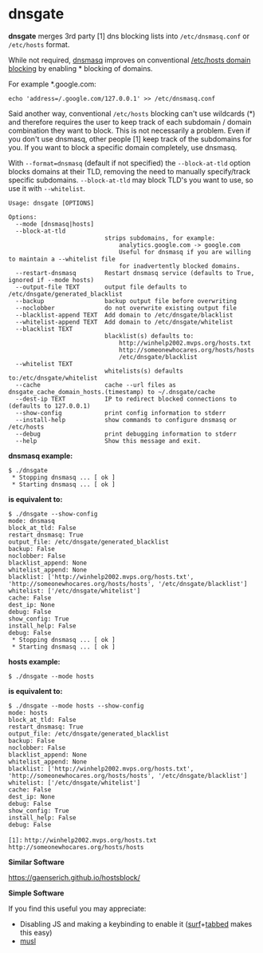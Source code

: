 
# dnsgate

**dnsgate** merges 3rd party [1] dns blocking lists into `/etc/dnsmasq.conf` or `/etc/hosts` format.

While not required, [dnsmasq](https://wiki.gentoo.org/wiki/Dnsmasq) improves on conventional [/etc/hosts domain blocking](http://winhelp2002.mvps.org/hosts.htm) by enabling * blocking of domains.

For example *.google.com:

```
echo 'address=/.google.com/127.0.0.1' >> /etc/dnsmasq.conf
```

Said another way, conventional `/etc/hosts` blocking can't use wildcards (*) and therefore requires the user to keep track of each subdomain / domain combination they want to block. This is not necessarily a problem. Even if you don't use dnsmasq, other people [1] keep track of the subdomains for you. If you want to block a specific domain completely, use dnsmasq.

With `--format=dnsmasq` (default if not specified) the `--block-at-tld` option blocks domains at their TLD, removing the need to manually specify/track specific subdomains. `--block-at-tld` may block TLD's you want to use, so use it with `--whitelist`.

```
Usage: dnsgate [OPTIONS]

Options:
  --mode [dnsmasq|hosts]
  --block-at-tld
                           strips subdomains, for example:
                               analytics.google.com -> google.com
                               Useful for dnsmasq if you are willing to maintain a --whitelist file
                               for inadvertently blocked domains.
  --restart-dnsmasq        Restart dnsmasq service (defaults to True, ignored if --mode hosts)
  --output-file TEXT       output file defaults to /etc/dnsgate/generated_blacklist
  --backup                 backup output file before overwriting
  --noclobber              do not overwrite existing output file
  --blacklist-append TEXT  Add domain to /etc/dnsgate/blacklist
  --whitelist-append TEXT  Add domain to /etc/dnsgate/whitelist
  --blacklist TEXT
                           blacklist(s) defaults to:
                               http://winhelp2002.mvps.org/hosts.txt
                               http://someonewhocares.org/hosts/hosts
                               /etc/dnsgate/blacklist
  --whitelist TEXT
                           whitelists(s) defaults to:/etc/dnsgate/whitelist
  --cache                  cache --url files as dnsgate_cache_domain_hosts.(timestamp) to ~/.dnsgate/cache
  --dest-ip TEXT           IP to redirect blocked connections to (defaults to 127.0.0.1)
  --show-config            print config information to stderr
  --install-help           show commands to configure dnsmasq or /etc/hosts
  --debug                  print debugging information to stderr
  --help                   Show this message and exit.
```

**dnsmasq example:**

```
$ ./dnsgate
 * Stopping dnsmasq ... [ ok ]
 * Starting dnsmasq ... [ ok ]
```
**is equivalent to:**

```
$ ./dnsgate --show-config
mode: dnsmasq
block_at_tld: False
restart_dnsmasq: True
output_file: /etc/dnsgate/generated_blacklist
backup: False
noclobber: False
blacklist_append: None
whitelist_append: None
blacklist: ['http://winhelp2002.mvps.org/hosts.txt', 'http://someonewhocares.org/hosts/hosts', '/etc/dnsgate/blacklist']
whitelist: ['/etc/dnsgate/whitelist']
cache: False
dest_ip: None
debug: False
show_config: True
install_help: False
debug: False
 * Stopping dnsmasq ... [ ok ]
 * Starting dnsmasq ... [ ok ]
```
**hosts example:**

```
$ ./dnsgate --mode hosts
```
**is equivalent to:**

```
$ ./dnsgate --mode hosts --show-config
mode: hosts
block_at_tld: False
restart_dnsmasq: True
output_file: /etc/dnsgate/generated_blacklist
backup: False
noclobber: False
blacklist_append: None
whitelist_append: None
blacklist: ['http://winhelp2002.mvps.org/hosts.txt', 'http://someonewhocares.org/hosts/hosts', '/etc/dnsgate/blacklist']
whitelist: ['/etc/dnsgate/whitelist']
cache: False
dest_ip: None
debug: False
show_config: True
install_help: False
debug: False
```

`[1]:`
 `http://winhelp2002.mvps.org/hosts.txt`
 `http://someonewhocares.org/hosts/hosts`


**Similar Software**

https://gaenserich.github.io/hostsblock/

**Simple Software**

If you find this useful you may appreciate:

 - Disabling JS and making a keybinding to enable it ([surf](http://surf.suckless.org/)+[tabbed](http://tools.suckless.org/tabbed/) makes this easy)
 - [musl](http://wiki.musl-libc.org/wiki/Functional_differences_from_glibc#Name_Resolver_.2F_DNS)


